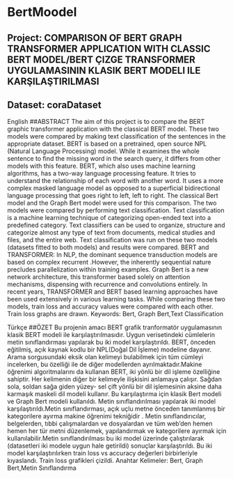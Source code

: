 # BertMoodel
## Project: COMPARISON OF BERT GRAPH TRANSFORMER APPLICATION WITH CLASSIC BERT MODEL/BERT ÇIZGE TRANSFORMER UYGULAMASININ KLASIK BERT MODELI ILE KARŞILAŞTIRILMASI
## Dataset: coraDataset
English
##ABSTRACT
The aim of this project is to compare the BERT graphic transformer application
with the classical BERT model. These two models were compared by making text
classification of the sentences in the appropriate dataset. BERT is based on a pretrained, open source NPL (Natural Language Processing) model. While it examines
the whole sentence to find the missing word in the search query, it differs from other
models with this feature. BERT, which also uses machine learning algorithms, has a
two-way language processing feature. It tries to understand the relationship of each
word with another word. It uses a more complex masked language model as opposed
to a superficial bidirectional language processing that goes right to left, left to right.
The classical Bert model and the Graph Bert model were used for this comparison.
The two models were compared by performing text classification. Text classification is a
machine learning technique of categorizing open-ended text into a predefined category.
Text classifiers can be used to organize, structure and categorize almost any type of text
from documents, medical studies and files, and the entire web. Text classification was
run on these two models (datasets fitted to both models) and results were compared.
BERT and TRANSFORMER: In NLP, the dominant sequence transduction models are based on complex recurrent .However, the inherently sequential nature precludes
parallelization within training examples. Graph Bert is a new network architecture, this
transformer based solely on attention mechanisms, dispensing with recurrence and
convolutions entirely. In recent years, TRANSFORMER and BERT based learning
approaches have been used extensively in various learning tasks.
While comparing these two models, train loss and accuracy values were compared
with each other. Train loss graphs are drawn.
Keywords: Bert, Graph Bert,Text Classification

Türkçe
##ÖZET
Bu projenin amacı BERT grafik tranformatör uygulamasının klasik BERT modeli
ile karşılaştırılmasıdır. Uygun verisetindeki cümlelerin metin sınıflandırması yapılarak
bu iki model karşılaştırıldı. BERT, önceden eğitilmiş, açık kaynak kodlu bir NPL(Doğal
Dil İşleme) modeline dayanır. Arama sorgusundaki eksik olan kelimeyi bulabilmek
için tüm cümleyi incelerken, bu özelliği ile de diğer modellerden ayrılmaktadır.Makine
öğrenimi algoritmalarını da kullanan BERT, iki yönlü bir dil işleme özelliğine sahiptir.
Her kelimenin diğer bir kelimeyle ilişkisini anlamaya çalışır. Sağdan sola, soldan sağa
giden yüzey- sel çift yönlü bir dil işlemesinin aksine daha karmaşık maskeli dil modeli
kullanır.
Bu karşılaştırma için klasik Bert modeli ve Graph Bert modeli kullanıldı. Metin
sınıflandırılması yapılarak iki model karşılaştırıldı.Metin sınıflandırması, açık uçlu
metne önceden tanımlanmış bir kategorilere ayırma makine öğrenimi tekniğidir . Metin
sınıflandırıcılar, belgelerden, tıbbi çalışmalardan ve dosyalardan ve tüm web’den hemen
hemen her tür metni düzenlemek, yapılandırmak ve kategorilere ayırmak için kullanılabilir.Metin sınıflandırılması bu iki model üzerinde çalıştırılarak (datasetleri iki modele
uygun hale getirildi) sonuçlar karşılaştırıldı.
Bu iki model karşılaştırılırken train loss vs accuracy değerleri birbirleriyle kıyaslandı.
Train loss grafikleri çizildi.
Anahtar Kelimeler: Bert, Graph Bert,Metin Sınıflandırma
